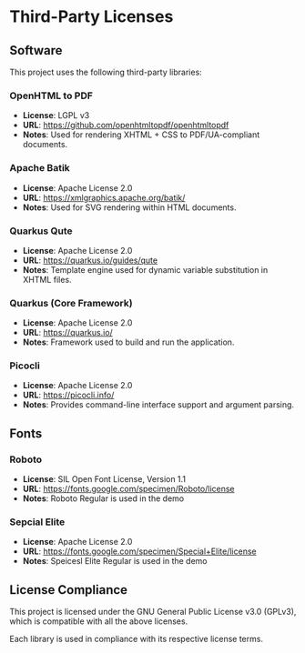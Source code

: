 # Third-Party Licenses

## Software

This project uses the following third-party libraries:

### OpenHTML to PDF

- **License**: LGPL v3
- **URL**: <https://github.com/openhtmltopdf/openhtmltopdf>
- **Notes**: Used for rendering XHTML + CSS to PDF/UA-compliant documents.

### Apache Batik

- **License**: Apache License 2.0
- **URL**: <https://xmlgraphics.apache.org/batik/>
- **Notes**: Used for SVG rendering within HTML documents.

### Quarkus Qute

- **License**: Apache License 2.0
- **URL**: <https://quarkus.io/guides/qute>
- **Notes**: Template engine used for dynamic variable substitution in XHTML files.

### Quarkus (Core Framework)

- **License**: Apache License 2.0
- **URL**: <https://quarkus.io/>
- **Notes**: Framework used to build and run the application.

### Picocli

- **License**: Apache License 2.0
- **URL**: <https://picocli.info/>
- **Notes**: Provides command-line interface support and argument parsing.

## Fonts

### Roboto

- **License**:  SIL Open Font License, Version 1.1
- **URL**: <https://fonts.google.com/specimen/Roboto/license>
- **Notes**: Roboto Regular is used in the demo

### Sepcial Elite

- **License**: Apache License 2.0 
- **URL**: <https://fonts.google.com/specimen/Special+Elite/license>
- **Notes**: Speicesl Elite Regular is used in the demo

## License Compliance

This project is licensed under the GNU General Public License v3.0 (GPLv3), which is compatible with all the above licenses.

Each library is used in compliance with its respective license terms.